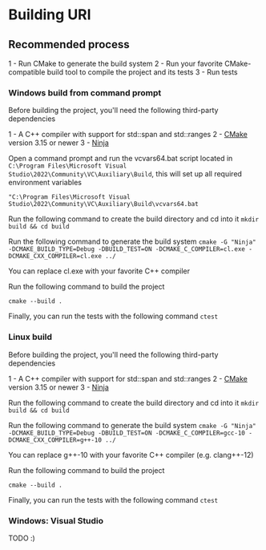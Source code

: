 # Building URI

## Recommended process


1 - Run CMake to generate the build system
2 - Run your favorite CMake-compatible build tool to compile the project and its tests
3 - Run tests

### Windows build from command prompt
Before building the project, you'll need the following third-party dependencies

1 - A C++ compiler with support for std::span and std::ranges
2 - [CMake](https://cmake.org/) version 3.15 or newer
3 - [Ninja](https://ninja-build.org/)

Open a command prompt and run the vcvars64.bat script located in `C:\Program Files\Microsoft Visual Studio\2022\Community\VC\Auxiliary\Build`, this will set up all required environment variables

`"C:\Program Files\Microsoft Visual Studio\2022\Community\VC\Auxiliary\Build\vcvars64.bat`

Run the following command to create the build directory and cd into it
`mkdir build && cd build`

Run the following command to generate the build system
`cmake -G "Ninja" -DCMAKE_BUILD_TYPE=Debug -DBUILD_TEST=ON -DCMAKE_C_COMPILER=cl.exe -DCMAKE_CXX_COMPILER=cl.exe ../`

You can replace cl.exe with your favorite C++ compiler

Run the following command to build the project

`cmake --build .`

Finally, you can run the tests with the following command
`ctest`


### Linux build
Before building the project, you'll need the following third-party dependencies

1 - A C++ compiler with support for std::span and std::ranges
2 - [CMake](https://cmake.org/) version 3.15 or newer
3 - [Ninja](https://ninja-build.org/)

Run the following command to create the build directory and cd into it
`mkdir build && cd build`

Run the following command to generate the build system
`cmake -G "Ninja" -DCMAKE_BUILD_TYPE=Debug -DBUILD_TEST=ON -DCMAKE_C_COMPILER=gcc-10 -DCMAKE_CXX_COMPILER=g++-10 ../`

You can replace g++-10 with your favorite C++ compiler (e.g. clang++-12)

Run the following command to build the project

`cmake --build .`

Finally, you can run the tests with the following command
`ctest`

### Windows: Visual Studio

TODO :)



